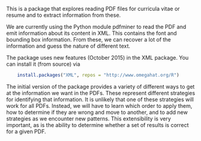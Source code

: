 This is a package that explores reading PDF files for curricula vitae or resume 
and to extract information from these.


We are currently using the Python module pdfminer to read the PDF and emit
information about its content in XML. This contains the font and bounding
box information.  From these, we can recover a lot of the information
and guess the nature of different text.

The package uses new features (October 2015) in the XML package.
You can install it (from source) via 
```R
    install.packages("XML", repos = "http://www.omegahat.org/R")
```

The initial version of the package provides a variety of different ways
to get at the information we want in the PDFs. These represent different
strategies for identifying that information. It is unlikely that one
of these strategies will work for all PDFs. Instead, we will have to 
learn which order to apply them, how to determine if they are wrong
and move to another, and to add new strategies as we encounter new patterns.
This extensibility is very important, as is the ability to determine
whether a set of results is correct for a given PDF.


